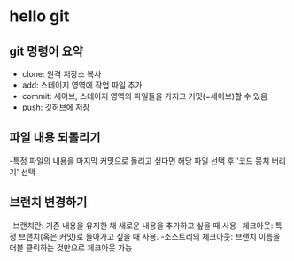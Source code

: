 # hello git
## git 명령어 요약

- clone: 원격 저장소 복사
- add: 스테이지 영역에 작업 파일 추가
- commit: 세이브, 스테이지 영역의 파일들을 가지고 커밋(=세이브)할 수 있음
- push: 깃허브에 저장 


## 파일 내용 되돌리기

-특정 파일의 내용을 마지막 커밋으로 돌리고 싶다면 해당 파일 선택 후 '코드 뭉치 버리기' 선택

## 브랜치 변경하기

-브랜치란: 기존 내용을 유지한 채 새로운 내용을 추가하고 싶을 때 사용
-체크아웃: 특정 브랜치(혹은 커밋)로 돌아가고 싶을 때 사용.
-소스트리의 체크아웃: 브랜치 이름을 더블 클릭하는 것만으로 체크아웃 가능

